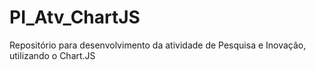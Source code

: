 # PI_Atv_ChartJS
Repositório para desenvolvimento da atividade de Pesquisa e Inovação, utilizando o Chart.JS
